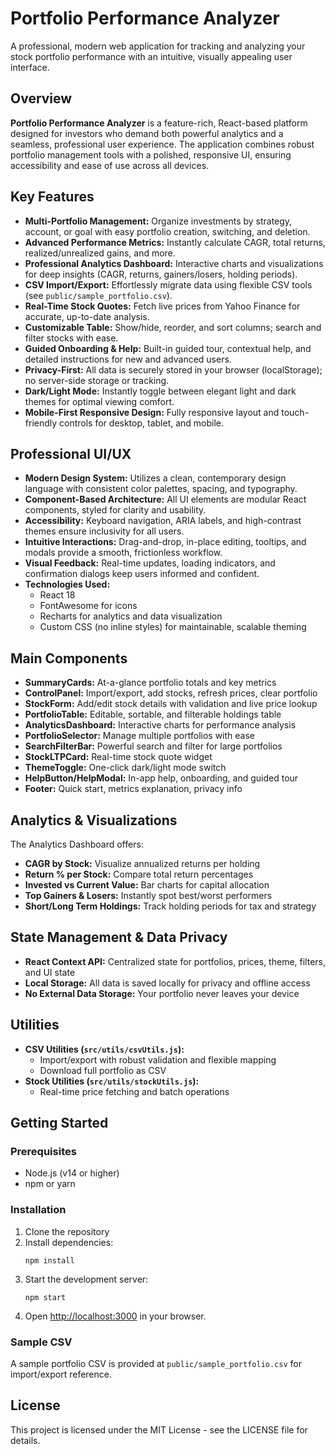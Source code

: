 # Portfolio Performance Analyzer

A professional, modern web application for tracking and analyzing your stock portfolio performance with an intuitive, visually appealing user interface.

## Overview

**Portfolio Performance Analyzer** is a feature-rich, React-based platform designed for investors who demand both powerful analytics and a seamless, professional user experience. The application combines robust portfolio management tools with a polished, responsive UI, ensuring accessibility and ease of use across all devices.

## Key Features

- **Multi-Portfolio Management:** Organize investments by strategy, account, or goal with easy portfolio creation, switching, and deletion.
- **Advanced Performance Metrics:** Instantly calculate CAGR, total returns, realized/unrealized gains, and more.
- **Professional Analytics Dashboard:** Interactive charts and visualizations for deep insights (CAGR, returns, gainers/losers, holding periods).
- **CSV Import/Export:** Effortlessly migrate data using flexible CSV tools (see `public/sample_portfolio.csv`).
- **Real-Time Stock Quotes:** Fetch live prices from Yahoo Finance for accurate, up-to-date analysis.
- **Customizable Table:** Show/hide, reorder, and sort columns; search and filter stocks with ease.
- **Guided Onboarding & Help:** Built-in guided tour, contextual help, and detailed instructions for new and advanced users.
- **Privacy-First:** All data is securely stored in your browser (localStorage); no server-side storage or tracking.
- **Dark/Light Mode:** Instantly toggle between elegant light and dark themes for optimal viewing comfort.
- **Mobile-First Responsive Design:** Fully responsive layout and touch-friendly controls for desktop, tablet, and mobile.

## Professional UI/UX

- **Modern Design System:** Utilizes a clean, contemporary design language with consistent color palettes, spacing, and typography.
- **Component-Based Architecture:** All UI elements are modular React components, styled for clarity and usability.
- **Accessibility:** Keyboard navigation, ARIA labels, and high-contrast themes ensure inclusivity for all users.
- **Intuitive Interactions:** Drag-and-drop, in-place editing, tooltips, and modals provide a smooth, frictionless workflow.
- **Visual Feedback:** Real-time updates, loading indicators, and confirmation dialogs keep users informed and confident.
- **Technologies Used:**
  - React 18
  - FontAwesome for icons
  - Recharts for analytics and data visualization
  - Custom CSS (no inline styles) for maintainable, scalable theming

## Main Components

- **SummaryCards:** At-a-glance portfolio totals and key metrics
- **ControlPanel:** Import/export, add stocks, refresh prices, clear portfolio
- **StockForm:** Add/edit stock details with validation and live price lookup
- **PortfolioTable:** Editable, sortable, and filterable holdings table
- **AnalyticsDashboard:** Interactive charts for performance analysis
- **PortfolioSelector:** Manage multiple portfolios with ease
- **SearchFilterBar:** Powerful search and filter for large portfolios
- **StockLTPCard:** Real-time stock quote widget
- **ThemeToggle:** One-click dark/light mode switch
- **HelpButton/HelpModal:** In-app help, onboarding, and guided tour
- **Footer:** Quick start, metrics explanation, privacy info

## Analytics & Visualizations

The Analytics Dashboard offers:
- **CAGR by Stock:** Visualize annualized returns per holding
- **Return % per Stock:** Compare total return percentages
- **Invested vs Current Value:** Bar charts for capital allocation
- **Top Gainers & Losers:** Instantly spot best/worst performers
- **Short/Long Term Holdings:** Track holding periods for tax and strategy

## State Management & Data Privacy

- **React Context API:** Centralized state for portfolios, prices, theme, filters, and UI state
- **Local Storage:** All data is saved locally for privacy and offline access
- **No External Data Storage:** Your portfolio never leaves your device

## Utilities

- **CSV Utilities (`src/utils/csvUtils.js`):**
  - Import/export with robust validation and flexible mapping
  - Download full portfolio as CSV
- **Stock Utilities (`src/utils/stockUtils.js`):**
  - Real-time price fetching and batch operations

## Getting Started

### Prerequisites
- Node.js (v14 or higher)
- npm or yarn

### Installation
1. Clone the repository
2. Install dependencies:
   ```
   npm install
   ```
3. Start the development server:
   ```
   npm start
   ```
4. Open [http://localhost:3000](http://localhost:3000) in your browser.

### Sample CSV
A sample portfolio CSV is provided at `public/sample_portfolio.csv` for import/export reference.

## License

This project is licensed under the MIT License - see the LICENSE file for details.
